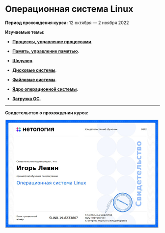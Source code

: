 # Операционная система Linux 

**Период прохождения курса:** 12 октября — 2 ноября 2022

**Изучаемые темы:**

- [**Процессы, управление процессами**](https://github.com/elekpow/netology/blob/main/os-linux/lesson1.md).

- [**Память, управление памятью**](https://github.com/elekpow/netology/blob/main/os-linux/lesson2.md).

- [**Шедулер**](https://github.com/elekpow/netology/blob/main/os-linux/lesson3.md).

- [**Дисковые системы**](https://github.com/elekpow/netology/blob/main/os-linux/lesson4.md).

- [**Файловые системы**](https://github.com/elekpow/netology/blob/main/os-linux/lesson5.md).

- [**Ядро операционной системы**](https://github.com/elekpow/netology/blob/main/os-linux/lesson6.md).

- [**Загрузка ОС**](https://github.com/elekpow/netology/blob/main/os-linux/lesson7.md).



---

**Свидетельство о прохождении курса:**

<img src="https://github.com/elekpow/netology/blob/main/os-linux/images/cert.jpg" alt="cert.jpg" border="0" width="500">
